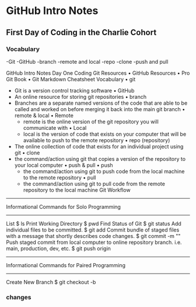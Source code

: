 # GitHub Intro Notes

## First Day of Coding in the Charlie Cohort


### Vocabulary
-Git
-GitHub
-branch
-remote and local
-repo
-clone
-push and pull

GitHub Intro Notes
Day One Coding
Git Resources
• GitHub Resources
• Pro Git Book
• Git Markdown Cheatsheet
Vocabulary
• git
   - Git is a version control tracking software
• GitHub
   - An online resource for storing git repositories
• branch
   - Branches are a separate named versions of the code that are able to be called and worked on before merging it back into the main git branch
• remote & local
   • Remote
       - remote is the online version of the git repository you will communicate with
   • Local
       - local is the version of code that exists on your computer that will be available to push to the remote repository
• repo (repository)
   - The online collection of code that exists for an individual project using git
• clone
   - the command/action using git that copies a version of the repository to your local computer
• push & pull
   • push
       -  the command/action using git to push code from the local machine to the remote repository
   • pull
       - the command/action using git to pull code from the remote repository to the local machine
Git Workflow
* * *
Informational Commands for Solo Programming
* * *
List
$ ls
Print Working Directory
$ pwd
Find Status of Git
$ git status
Add individual files to be committed.
$ git add <file-name>
Commit bundle of staged files with a message that shortly describes code changes.
$ git commit -m "<meaningfull-message>"
Push staged commit from local computer to online repository branch. i.e. main, production, dev, etc.
$ git push origin <branch-name>
* * *
Informational Commands for Paired Programming
* * *
Create New Branch
$ git checkout -b <branch-name>
### changes